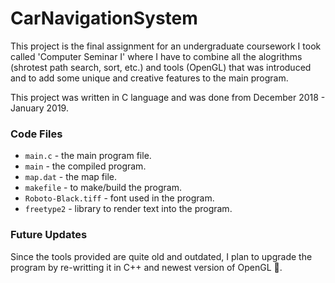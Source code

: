 # CarNavigationSystem

This project is the final assignment for an undergraduate coursework I took called 'Computer Seminar I' where I have to combine all the alogrithms (shrotest path search, sort, etc.) and tools (OpenGL) that was introduced and to add some unique and creative features to the main program.

This project was written in C language and was done from December 2018 - January 2019.

### Code Files

* `main.c` - the main program file.
* `main` - the compiled program.
* `map.dat` - the map file.
* `makefile` - to make/build the program.
* `Roboto-Black.tiff` - font used in the program.
* `freetype2` - library to render text into the program.

### Future Updates

Since the tools provided are quite old and outdated, I plan to upgrade the program by re-writting it in C++ and newest version of OpenGL 👀.